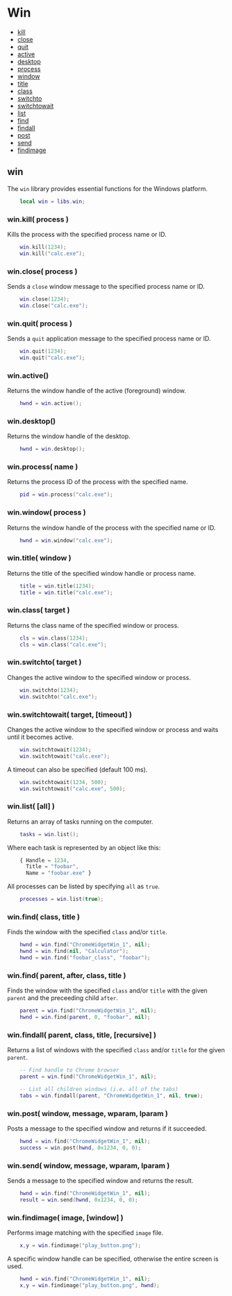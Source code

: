 ﻿
# Win
* [kill](#winkill-process-)
* [close](#winclose-process-)
* [quit](#winquit-process-)
* [active](#winactive)
* [desktop](#windesktop)
* [process](#winprocess-name-)
* [window](#winwindow-process-)
* [title](#wintitle-window-)
* [class](#winclass-target-)
* [switchto](#winswitchto-target-)
* [switchtowait](#winswitchtowait-target-timeout-)
* [list](#winlist-all-)
* [find](#winfind-class-title-)
* [findall](#winfindall-parent-class-title-recursive-)
* [post](#winpost-window-message-wparam-lparam-)
* [send](#winsend-window-message-wparam-lparam-)
* [findimage](#winfindimage-image-window-)


## win
The ``win`` library provides essential functions for the Windows platform.
````lua
	local win = libs.win;
````


### win.kill( process )
Kills the process with the specified process name or ID.
````lua
	win.kill(1234);
	win.kill("calc.exe");
````

### win.close( process )
Sends a ``close`` window message to the specified process name or ID.
````lua
	win.close(1234);
	win.close("calc.exe");
````

### win.quit( process )
Sends a ``quit`` application message to the specified process name or ID.
````lua
	win.quit(1234);
	win.quit("calc.exe");
````

### win.active()
Returns the window handle of the active (foreground) window.
````lua
	hwnd = win.active();
````

### win.desktop()
Returns the window handle of the desktop.
````lua
	hwnd = win.desktop();
````

### win.process( name )
Returns the process ID of the process with the specified name.
````lua
	pid = win.process("calc.exe");
````

### win.window( process )
Returns the window handle of the process with the specified name or ID.
````lua
	hwnd = win.window("calc.exe");
````

### win.title( window )
Returns the title of the specified window handle or process name.
````lua
	title = win.title(1234);
	title = win.title("calc.exe");
````

### win.class( target )
Returns the class name of the specified window or process.
````lua
	cls = win.class(1234);
	cls = win.class("calc.exe");
````

### win.switchto( target )
Changes the active window to the specified window or process.
````lua
	win.switchto(1234);
	win.switchto("calc.exe");
````

### win.switchtowait( target, [timeout] )
Changes the active window to the specified window or process and waits until it becomes active.
````lua
	win.switchtowait(1234);
	win.switchtowait("calc.exe");
````
A timeout can also be specified (default 100 ms).
````lua
	win.switchtowait(1234, 500);
	win.switchtowait("calc.exe", 500);
````

### win.list( [all] )
Returns an array of tasks running on the computer.
````lua
	tasks = win.list();
````
Where each task is represented by an object like this:
````js
	{ Handle = 1234,
	  Title = "foobar",
	  Name = "foobar.exe" }
````
All processes can be listed by specifying ``all`` as ``true``.
````lua
	processes = win.list(true);
````

### win.find( class, title )
Finds the window with the specified ``class`` and/or ``title``.
````lua
	hwnd = win.find("ChromeWidgetWin_1", nil);
	hwnd = win.find(nil, "Calculator");
	hwnd = win.find("foobar_class", "foobar");
````

### win.find( parent, after, class, title )
Finds the window with the specified ``class`` and/or ``title`` with the given ``parent`` and the preceeding child ``after``.
````lua
	parent = win.find("ChromeWidgetWin_1", nil);
	hwnd = win.find(parent, 0, "foobar", nil);
````

### win.findall( parent, class, title, [recursive] )
Returns a list of windows with the specified ``class`` and/or ``title`` for the given ``parent``.
````lua
	-- Find handle to Chrome browser
	parent = win.find("ChromeWidgetWin_1", nil);

	-- List all children windows (i.e. all of the tabs)
	tabs = win.findall(parent, "ChromeWidgetWin_1", nil, true);
````

### win.post( window, message, wparam, lparam )
Posts a message to the specified window and returns if it succeeded.
````lua
	hwnd = win.find("ChromeWidgetWin_1", nil);
	success = win.post(hwnd, 0x1234, 0, 0);
````

### win.send( window, message, wparam, lparam )
Sends a message to the specified window and returns the result.
````lua
	hwnd = win.find("ChromeWidgetWin_1", nil);
	result = win.send(hwnd, 0x1234, 0, 0);
````

### win.findimage( image, [window] )
Performs image matching with the specified ``image`` file.
````lua
	x,y = win.findimage("play_button.png");
````
A specific window handle can be specified, otherwise the entire screen is used.
````lua
	hwnd = win.find("ChromeWidgetWin_1", nil);
	x,y = win.findimage("play_button.png", hwnd);
````
	

